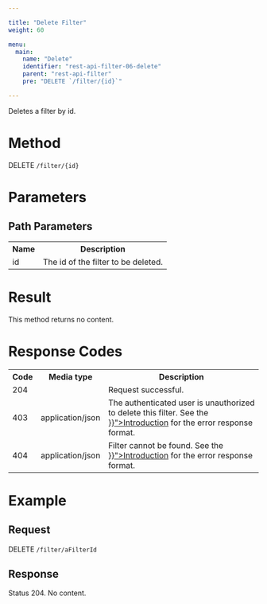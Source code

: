 ```yaml
---

title: "Delete Filter"
weight: 60

menu:
  main:
    name: "Delete"
    identifier: "rest-api-filter-06-delete"
    parent: "rest-api-filter"
    pre: "DELETE `/filter/{id}`"

---
```



Deletes a filter by id.


# Method

DELETE `/filter/{id}`


# Parameters

## Path Parameters

<table class="table table-striped">
  <tr>
    <th>Name</th>
    <th>Description</th>
  </tr>
  <tr>
    <td>id</td>
    <td>The id of the filter to be deleted.</td>
  </tr>
</table>


# Result

This method returns no content.


# Response Codes

<table class="table table-striped">
  <tr>
    <th>Code</th>
    <th>Media type</th>
    <th>Description</th>
  </tr>
  <tr>
    <td>204</td>
    <td></td>
    <td>Request successful.</td>
  </tr>
  <tr>
    <td>403</td>
    <td>application/json</td>
    <td>
       The authenticated user is unauthorized to delete this filter.
      See the <a href="{{< relref "reference/rest/overview/_index.md#error-handling" >}}">Introduction</a> for the error response format.
    </td>
  </tr>
  <tr>
    <td>404</td>
    <td>application/json</td>
    <td>
      Filter cannot be found. See the <a href="{{< relref "reference/rest/overview/_index.md#error-handling" >}}">Introduction</a> for
      the error response format.
    </td>
  </tr>
</table>


# Example

## Request

DELETE `/filter/aFilterId`

## Response

Status 204. No content.
